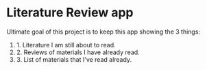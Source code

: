 # Literature Review app

Ultimate goal of this project is to keep this app showing the 3 things:
</br>

<ol>
  <li>1. Literature I am still about to read.</li>
  <li>2. Reviews of materials I have already read.</li>
  <li>3. List of materials that I've read already.</li>
</ol>
